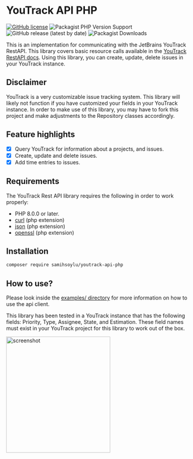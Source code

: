# YouTrack API PHP

[![GitHub license](https://img.shields.io/github/license/samihsoylu/youtrack-api-php?style=for-the-badge)](https://github.com/samihsoylu/youtrack-api-php/blob/master/LICENSE)
![Packagist PHP Version Support](https://img.shields.io/packagist/php-v/samihsoylu/youtrack-api-php?style=for-the-badge)
![GitHub release (latest by date)](https://img.shields.io/github/v/release/samihsoylu/youtrack-api-php?label=stable&style=for-the-badge)
![Packagist Downloads](https://img.shields.io/packagist/dt/samihsoylu/youtrack-api-php?style=for-the-badge)

This is an implementation for communicating with the JetBrains YouTrack RestAPI. This library covers basic resource calls available in the [YouTrack RestAPI docs](https://www.jetbrains.com/help/youtrack/devportal/api-resources.html). Using this library, you can create, update, delete issues in your YouTrack instance.

## Disclaimer
YouTrack is a very customizable issue tracking system. This library will likely not function if you have customized your fields in your YouTrack instance. In order to make use of this library, you may have to fork this project and make adjustments to the Repository classes accordingly.

## Feature highlights 
- [x] Query YouTrack for information about a projects, and issues. 
- [x] Create, update and delete issues.
- [x] Add time entries to issues.

## Requirements

The YouTrack Rest API library requires the following in order to work properly:

* PHP 8.0.0 or later.
* [curl](https://www.php.net/manual/en/book.curl.php) (php extension)
* [json](https://www.php.net/manual/en/book.json.php) (php extension)
* [openssl](https://www.php.net/manual/en/book.openssl.php) (php extension)

## Installation

```sh
composer require samihsoylu/youtrack-api-php
```

## How to use?

Please look inside the [examples/ directory](https://github.com/samihsoylu/youtrack-api-php/tree/master/examples) for more information on how to use the api client.

This library has been tested in a YouTrack instance that has the following fields: Priority, Type, Assignee, State, and Estimation. These field names must exist in your YouTrack project for this library to work out of the box. 

<img src="https://nivano.nl/downloads/youtrack-fields-menu.png" alt="screenshot" height="312px" width="280px" />
